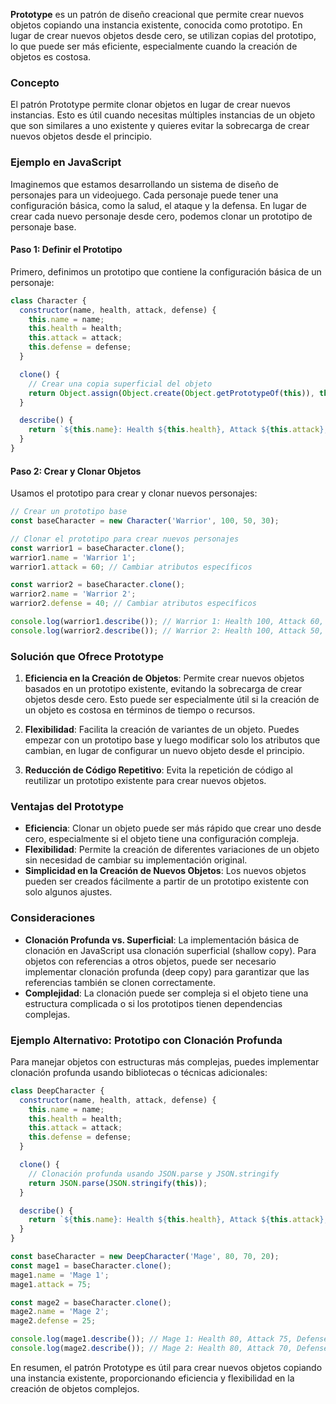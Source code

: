 **Prototype** es un patrón de diseño creacional que permite crear nuevos objetos copiando una instancia existente, conocida como prototipo. En lugar de crear nuevos objetos desde cero, se utilizan copias del prototipo, lo que puede ser más eficiente, especialmente cuando la creación de objetos es costosa.

### Concepto

El patrón Prototype permite clonar objetos en lugar de crear nuevos instancias. Esto es útil cuando necesitas múltiples instancias de un objeto que son similares a uno existente y quieres evitar la sobrecarga de crear nuevos objetos desde el principio. 

### Ejemplo en JavaScript

Imaginemos que estamos desarrollando un sistema de diseño de personajes para un videojuego. Cada personaje puede tener una configuración básica, como la salud, el ataque y la defensa. En lugar de crear cada nuevo personaje desde cero, podemos clonar un prototipo de personaje base.

#### Paso 1: Definir el Prototipo

Primero, definimos un prototipo que contiene la configuración básica de un personaje:

```javascript
class Character {
  constructor(name, health, attack, defense) {
    this.name = name;
    this.health = health;
    this.attack = attack;
    this.defense = defense;
  }

  clone() {
    // Crear una copia superficial del objeto
    return Object.assign(Object.create(Object.getPrototypeOf(this)), this);
  }

  describe() {
    return `${this.name}: Health ${this.health}, Attack ${this.attack}, Defense ${this.defense}`;
  }
}
```

#### Paso 2: Crear y Clonar Objetos

Usamos el prototipo para crear y clonar nuevos personajes:

```javascript
// Crear un prototipo base
const baseCharacter = new Character('Warrior', 100, 50, 30);

// Clonar el prototipo para crear nuevos personajes
const warrior1 = baseCharacter.clone();
warrior1.name = 'Warrior 1';
warrior1.attack = 60; // Cambiar atributos específicos

const warrior2 = baseCharacter.clone();
warrior2.name = 'Warrior 2';
warrior2.defense = 40; // Cambiar atributos específicos

console.log(warrior1.describe()); // Warrior 1: Health 100, Attack 60, Defense 30
console.log(warrior2.describe()); // Warrior 2: Health 100, Attack 50, Defense 40
```

### Solución que Ofrece Prototype

1. **Eficiencia en la Creación de Objetos**: Permite crear nuevos objetos basados en un prototipo existente, evitando la sobrecarga de crear objetos desde cero. Esto puede ser especialmente útil si la creación de un objeto es costosa en términos de tiempo o recursos.

2. **Flexibilidad**: Facilita la creación de variantes de un objeto. Puedes empezar con un prototipo base y luego modificar solo los atributos que cambian, en lugar de configurar un nuevo objeto desde el principio.

3. **Reducción de Código Repetitivo**: Evita la repetición de código al reutilizar un prototipo existente para crear nuevos objetos.

### Ventajas del Prototype

- **Eficiencia**: Clonar un objeto puede ser más rápido que crear uno desde cero, especialmente si el objeto tiene una configuración compleja.
- **Flexibilidad**: Permite la creación de diferentes variaciones de un objeto sin necesidad de cambiar su implementación original.
- **Simplicidad en la Creación de Nuevos Objetos**: Los nuevos objetos pueden ser creados fácilmente a partir de un prototipo existente con solo algunos ajustes.

### Consideraciones

- **Clonación Profunda vs. Superficial**: La implementación básica de clonación en JavaScript usa clonación superficial (shallow copy). Para objetos con referencias a otros objetos, puede ser necesario implementar clonación profunda (deep copy) para garantizar que las referencias también se clonen correctamente.
- **Complejidad**: La clonación puede ser compleja si el objeto tiene una estructura complicada o si los prototipos tienen dependencias complejas.

### Ejemplo Alternativo: Prototipo con Clonación Profunda

Para manejar objetos con estructuras más complejas, puedes implementar clonación profunda usando bibliotecas o técnicas adicionales:

```javascript
class DeepCharacter {
  constructor(name, health, attack, defense) {
    this.name = name;
    this.health = health;
    this.attack = attack;
    this.defense = defense;
  }

  clone() {
    // Clonación profunda usando JSON.parse y JSON.stringify
    return JSON.parse(JSON.stringify(this));
  }

  describe() {
    return `${this.name}: Health ${this.health}, Attack ${this.attack}, Defense ${this.defense}`;
  }
}

const baseCharacter = new DeepCharacter('Mage', 80, 70, 20);
const mage1 = baseCharacter.clone();
mage1.name = 'Mage 1';
mage1.attack = 75;

const mage2 = baseCharacter.clone();
mage2.name = 'Mage 2';
mage2.defense = 25;

console.log(mage1.describe()); // Mage 1: Health 80, Attack 75, Defense 20
console.log(mage2.describe()); // Mage 2: Health 80, Attack 70, Defense 25
```

En resumen, el patrón Prototype es útil para crear nuevos objetos copiando una instancia existente, proporcionando eficiencia y flexibilidad en la creación de objetos complejos.